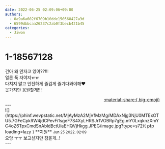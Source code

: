 ```yaml
---
date: 2022-06-25 02:09:06+09:00
authors:
  - 0a9a6a602f6709b10dde150568427a3d
  - 6599dbbcaa26237c2ab0f3becb421b45
categories:
  - Jiwon
---
```


# 1-18567128

<div class="post-container" markdown="1">
<div class="content-container md-sidebar__scrollwrap" markdown="1">

건아 왜 안자고 있어??!!!<br>얼른 푹 자야지ㅠㅠ<br>다치지 말고 안전하게 즐겁게 즐기다와야해❤️<br>못가지만 응원할게!!!

</div>
</div>

<div style="text-align: right;" markdown="1">
<a href="https://weverse.io/fromis9/fanpost/1-18567128" style="text-align: right;">:material-share:{.big-emoji}</a>
</div>
---

<div class="comments-container md-sidebar__scrollwrap" markdown="1">
<div class="comment" markdown="1">
<div class='id-container' markdown="1">
![](https://phinf.wevpstatic.net/MjAyMzA2MjVfMzMg/MDAxNjg3NjU0MTExOTU5.7GFeCpkRW4jdCPevFi1sgeF7S4XyLHRSJr1VOBRp7gEg.mY0LxqknzXmYC4oZ6TpxCmdSnAbldBctUiaEHQVjHkgg.JPEG/image.jpg?type=s72){ pfp loading=lazy }
**<span class="artist">지원</span>** <small>Jun 25 2022, 02:09</small><br>
</div>
<div class='comment-body' markdown="1">
으앙 ㅜㅜ 보고싶지만 참을게..!
</div>
</div>
</div>
---
